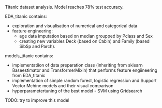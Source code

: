 Titanic dataset analysis. Model reaches 78% test accuracy.

EDA_titanic contains:
- exploration and visualisation of numerical and categorical data
- feature engineering:
    - age data imputation based on median groupped by Pclass and Sex
    - creating new variables Deck (based on Cabin) and Family (based SibSp and Parch).

models_titanic contains:
- implementatiion of data preparation class (inheriting from sklearn Baseestimator and TransformerMixin) that performs feature engiineering from EDA_titanic
- implementation of simple random forest, logistic regression and Support Vector Mchine models and their visual comparison
- hyperparametertuning of the best model - SVM using Gridsearch

TODO: try to improve this model
